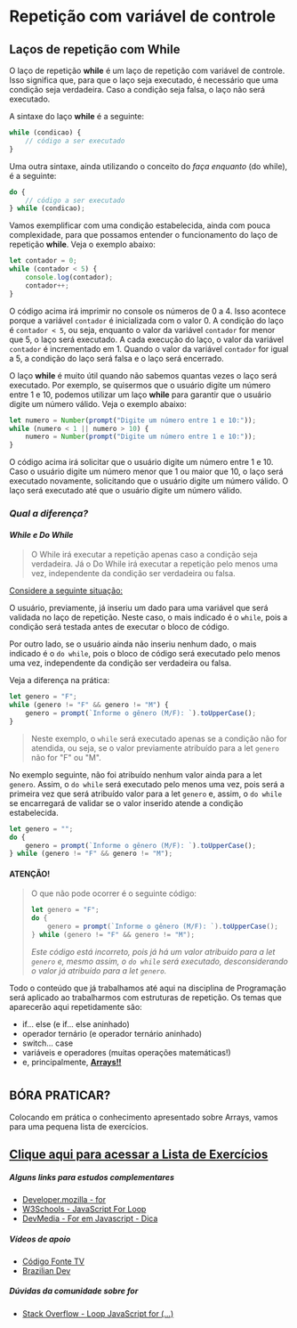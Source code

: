 # Repetição com variável de controle
## Laços de repetição com While

O laço de repetição **while** é um laço de repetição com variável de controle. Isso significa que, para que o laço seja executado, é necessário que uma condição seja verdadeira. Caso a condição seja falsa, o laço não será executado.

A sintaxe do laço **while** é a seguinte:

```javascript
while (condicao) {
    // código a ser executado
}
```

Uma outra sintaxe, ainda utilizando o conceito do _faça enquanto_ (do while), é a seguinte:

```javascript
do {
    // código a ser executado
} while (condicao);
```

Vamos exemplificar com uma condição estabelecida, ainda com pouca complexidade, para que possamos entender o funcionamento do laço de repetição **while**.  Veja o exemplo abaixo:

```javascript
let contador = 0;
while (contador < 5) {
    console.log(contador);
    contador++;
}
```

O código acima irá imprimir no console os números de 0 a 4. Isso acontece porque a variável `contador` é inicializada com o valor 0. A condição do laço é `contador < 5`, ou seja, enquanto o valor da variável `contador` for menor que 5, o laço será executado. A cada execução do laço, o valor da variável `contador` é incrementado em 1. Quando o valor da variável `contador` for igual a 5, a condição do laço será falsa e o laço será encerrado.

O laço **while** é muito útil quando não sabemos quantas vezes o laço será executado. Por exemplo, se quisermos que o usuário digite um número entre 1 e 10, podemos utilizar um laço **while** para garantir que o usuário digite um número válido. Veja o exemplo abaixo:

```javascript
let numero = Number(prompt("Digite um número entre 1 e 10:"));
while (numero < 1 || numero > 10) {
    numero = Number(prompt("Digite um número entre 1 e 10:"));
}
```

O código acima irá solicitar que o usuário digite um número entre 1 e 10. Caso o usuário digite um número menor que 1 ou maior que 10, o laço será executado novamente, solicitando que o usuário digite um número válido. O laço será executado até que o usuário digite um número válido.

### ***Qual a diferença?***
#### ***While e Do While***
> O While irá executar a repetição apenas caso a condição seja verdadeira. Já o Do While irá executar a repetição pelo menos uma vez, independente da condição ser verdadeira ou falsa.

<u>Considere a seguinte situação:</u>

O usuário, previamente, já inseriu um dado para uma variável que será validada no laço de repetição. Neste caso, o mais indicado é o `while`, pois a condição será testada antes de executar o bloco de código.

Por outro lado, se o usuário ainda não inseriu nenhum dado, o mais indicado é o `do while`, pois o bloco de código será executado pelo menos uma vez, independente da condição ser verdadeira ou falsa.

Veja a diferença na prática:

```javascript
let genero = "F";
while (genero != "F" && genero != "M") {
    genero = prompt(`Informe o gênero (M/F): `).toUpperCase();
}
```
> Neste exemplo, o `while` será executado apenas se a condição não for atendida, ou seja, se o valor previamente atribuído para a let `genero` não for "F" ou "M".

No exemplo seguinte, não foi atribuído nenhum valor ainda para a let `genero`. Assim, o `do while` será executado pelo menos uma vez, pois será a primeira vez que será atribuído valor para a let `genero` e, assim, o `do while` se encarregará de validar se o valor inserido atende a condição estabelecida.

```javascript
let genero = "";
do {
    genero = prompt(`Informe o gênero (M/F): `).toUpperCase();
} while (genero != "F" && genero != "M");
```

#### **ATENÇÃO!**

> O que não pode ocorrer é o seguinte código:
> ```javascript
> let genero = "F";
> do {
>     genero = prompt(`Informe o gênero (M/F): `).toUpperCase();
> } while (genero != "F" && genero != "M");
> ```
> *Este código está incorreto, pois já há um valor atribuído para a let `genero` e, mesmo assim, o `do while` será executado, desconsiderando o valor já atribuído para a let `genero`.*

Todo o conteúdo que já trabalhamos até aqui na disciplina de Programação será aplicado ao trabalharmos com estruturas de repetição.
Os temas que aparecerão aqui repetidamente são:
* if... else (e if... else aninhado)
* operador ternário (e operador ternário aninhado)
* switch... case
* variáveis e operadores (muitas operações matemáticas!)
* e, principalmente, [**Arrays!!**](../../04_arrays/README.md)

#
## BÓRA PRATICAR?

Colocando em prática o conhecimento apresentado sobre Arrays, vamos para uma pequena lista de exercícios.

## [**<u>Clique aqui para acessar a Lista de Exercícios</u>**](listaExercicios_01/README.md)


##### Alguns links para estudos complementares

* [Developer.mozilla - for](https://developer.mozilla.org/pt-BR/docs/Web/JavaScript/Reference/Statements/for)
* [W3Schools - JavaScript For Loop](https://www.w3schools.com/js/js_loop_for.asp)
* [DevMedia - For em Javascript - Dica](https://www.devmedia.com.br/for-em-javascript-dica/28554)

##### Vídeos de apoio
* [Código Fonte TV](https://youtu.be/NfHVPEzo5Ik)
* [Brazilian Dev](https://www.youtube.com/watch?v=HJcZKxd-Uas)

##### Dúvidas da comunidade sobre ***for***
* [Stack Overflow - Loop JavaScript for (...)](https://pt.stackoverflow.com/questions/403105/loop-javascript-for)